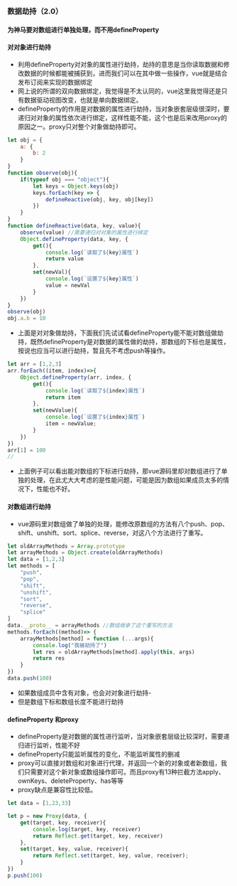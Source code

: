 ### 数据劫持（2.0）

#### 为神马要对数组进行单独处理，而不用defineProperty
#### 对对象进行劫持

- 利用defineProperty对对象的属性进行劫持，劫持的意思是当你读取数据和修改数据的时候都能被捕获到，进而我们可以在其中做一些操作，vue就是结合发布订阅来实现的数据绑定
- 网上说的所谓的双向数据绑定，我觉得是不太认同的，vue这里我觉得还是只有数据驱动视图改变，也就是单向数据绑定。
- defineProperty的作用是对数据的属性进行劫持，当对象嵌套层级很深时，要递归对对象的属性依次进行绑定，这样性能不能，这个也是后来改用proxy的原因之一。proxy只对整个对象做劫持即可。
```js
let obj = {
    a: {
        b: 2
    }
}
function observe(obj){
    if(typeof obj === "object"){
        let keys = Object.keys(obj)
        keys.forEach(key => {
            defineReactive(obj, key, obj[key])
        })
    }   
}
function defineReactive(data, key, value){
    observe(value) //需要递归对对象的属性进行绑定
    Object.defineProperty(data, key, {
        get(){
            console.log(`读取了${key}属性`)
            return value
        },
        set(newVal){
            console.log(`设置了${key}属性`)
            value = newVal
        }
    })
}
observe(obj)
obj.a.b = 10
```
- 上面是对对象做劫持，下面我们先试试看defineProperty能不能对数组做劫持，既然defineProperty是对数据的属性做的劫持，那数组的下标也是属性，按说也应当可以进行劫持，暂且先不考虑push等操作。

```js
let arr = [1,2,3]
arr.forEach((item, index)=>{
    Object.defineProperty(arr, index, {
        get(){
            console.log(`读取了${index}属性`)
            return item
        },
        set(newValue){
            console.log(`设置了${index}属性`)
            item = newValue;
        }
    })
})
arr[1] = 100
//
```
- 上面例子可以看出能对数组的下标进行劫持，那vue源码里却对数组进行了单独的处理，在此尤大大考虑的是性能问题，可能是因为数组如果成员太多的情况下，性能也不好。
#### 对数组进行劫持
- vue源码里对数组做了单独的处理，能修改原数组的方法有八个push、pop、shift、unshift、sort、splice、reverse，对这八个方法进行了重写。
```js
let oldArrayMethods = Array.prototype
let arrayMethods = Object.create(oldArrayMethods)
let data = [1,2,3]
let methods = [
    "push",
    "pop",
    "shift",
    "unshift",
    "sort",
    "reverse",
    "splice"
]
data.__proto__ = arrayMethods //数组继承了这个重写的方法
methods.forEach((method)=> {
    arrayMethods[method] = function (...args){
        console.log("我被劫持了")
        let res = oldArrayMethods[method].apply(this, args)
        return res
    }
})
data.push(100)
```
- 如果数组成员中含有对象，也会对对象进行劫持-
- 但是数组下标和数组长度不能进行劫持
#### defineProperty 和proxy
- defineProperty是对数据的属性进行监听，当对象嵌套层级比较深时，需要递归进行监听，性能不好
- defineProperty只能监听属性的变化，不能监听属性的删减
- proxy可以直接对数组和对象进行代理，并返回一个新的对象或者新数组，我们只需要对这个新对象或数组操作即可。而且proxy有13种拦截方法apply、ownKeys、deleteProperty、has等等
- proxy缺点是兼容性比较低。
```js
let data = [1,23,33]

let p = new Proxy(data, {
    get(target, key, receiver){
        console.log(target, key, receiver)
        return Reflect.get(target, key, receiver)
    },
    set(target, key, value, receiver){
        return Reflect.set(target, key, value, receiver);
    }
})
p.push(100)
```

